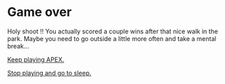 # Game over
Holy shoot !! You actually scored a couple wins after that nice walk in the park. Maybe you need to go outside a little more often and take a mental break...

[Keep playing APEX.](predicament.md)

[Stop playing and go to sleep.](/README.md)
